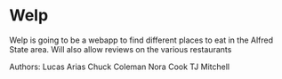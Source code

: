 # Welp
Welp is going to be a webapp to find different places to eat in the Alfred State
area. Will also allow reviews on the various restaurants

Authors:
Lucas Arias
Chuck Coleman
Nora Cook
TJ Mitchell
